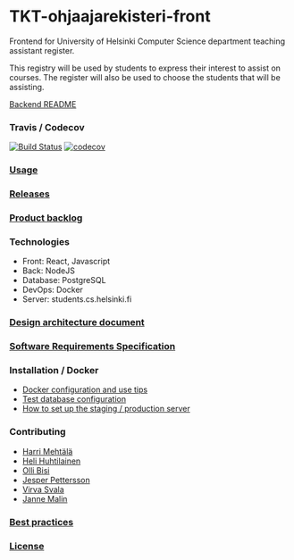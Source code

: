 # TKT-ohjaajarekisteri-front
Frontend for University of Helsinki Computer Science department teaching assistant register. 

This registry will be used by students to express their interest to assist on courses. The register will also be used to choose the students that will be assisting.

[Backend README](https://github.com/TKT-ohjaajarekisteri/TKT-ohjaajarekisteri-back)

### Travis / Codecov 
[![Build Status](https://travis-ci.org/TKT-ohjaajarekisteri/TKT-ohjaajarekisteri-front.svg?branch=master)](https://travis-ci.org/TKT-ohjaajarekisteri/TKT-ohjaajarekisteri-front) [![codecov](https://codecov.io/gh/TKT-ohjaajarekisteri/TKT-ohjaajarekisteri-front/branch/master/graph/badge.svg)](https://codecov.io/gh/TKT-ohjaajarekisteri/TKT-ohjaajarekisteri-front)

### [Usage](https://github.com/TKT-ohjaajarekisteri/TKT-ohjaajarekisteri-front/blob/master/documentation/commandline.md)

### [Releases](https://studies.cs.helsinki.fi/ohjaajarekisteri/login)

### [Product backlog](https://docs.google.com/spreadsheets/d/1anddOjdDCkdAmyJH2gLAUYYbubbZhXSGxku90kQJT9k/edit#gid=1)

### Technologies
* Front: React, Javascript
* Back: NodeJS
* Database: PostgreSQL
* DevOps: Docker
* Server: students.cs.helsinki.fi

### [Design architecture document](https://github.com/TKT-ohjaajarekisteri/TKT-ohjaajarekisteri-front/blob/master/documentation/architecture.md)

### [Software Requirements Specification](https://github.com/TKT-ohjaajarekisteri/TKT-ohjaajarekisteri-front/blob/master/documentation/SRS.md)

### Installation / Docker
- [Docker configuration and use tips](https://github.com/TKT-ohjaajarekisteri/TKT-ohjaajarekisteri-front/blob/master/documentation/docker.md)
- [Test database configuration](https://github.com/TKT-ohjaajarekisteri/TKT-ohjaajarekisteri-front/blob/master/documentation/test_db_configuration.md)
- [How to set up the staging / production server](https://github.com/TKT-ohjaajarekisteri/TKT-ohjaajarekisteri-front/blob/master/documentation/production_and_staging_deployment_guide.md)

### Contributing
* [Harri Mehtälä](https://github.com/hajame)
* [Heli Huhtilainen](https://github.com/apndx)
* [Olli Bisi](https://github.com/obisi)
* [Jesper Pettersson](https://github.com/stadibo)
* [Virva Svala](https://github.com/vsvala)
* [Janne Malin](https://github.com/wood101)

### [Best practices](https://github.com/TKT-ohjaajarekisteri/TKT-ohjaajarekisteri-front/blob/master/documentation/bestpractices.md)

### [License](https://github.com/TKT-ohjaajarekisteri/TKT-ohjaajarekisteri-front/blob/master/LICENSE)
